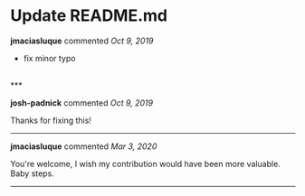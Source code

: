 # Update README.md

**jmaciasluque** commented *Oct 9, 2019*

- fix minor typo
<br />
***


**josh-padnick** commented *Oct 9, 2019*

Thanks for fixing this!
***

**jmaciasluque** commented *Mar 3, 2020*

You're welcome, I wish my contribution would have been more valuable. Baby steps.
***

